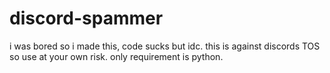# discord-spammer
i was bored so i made this, code sucks but idc.
this is against discords TOS so use at your own risk.
only requirement is python.

